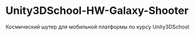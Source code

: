 # Unity3DSchool-HW-Galaxy-Shooter
Космический шутер для мобильной платформы по курсу Unity3DSchool 
